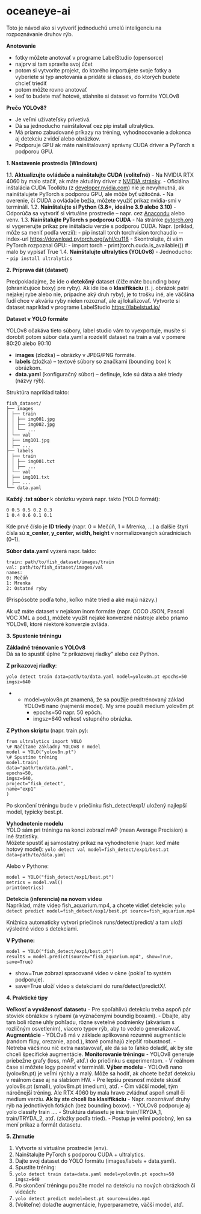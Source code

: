 # oceaneye-ai
Toto je návod ako si vytvoriť jednoduchú umelú inteligenciu na rozpoznávanie druhov rýb.

**Anotovanie**

- fotky môžete anotovať v programe LabelStudio (opensorce)
- najprv si tam spravíte svoj účet
- potom si vytvoríte projekt, do ktorého importujete svoje fotky a vyberiete si typ anotovania a pridáte si classes, do ktorých budete chcieť triediť
- potom môžte rovno anotovať
- keď to budete mať hotové, stiahnite si dataset vo formáte YOLOv8

**Prečo YOLOv8?**

- Je veľmi užívateľsky prívetivá.
- Dá sa jednoducho nainštalovať cez pip install ultralytics.
- Má priamo zabudované príkazy na tréning, vyhodnocovanie a dokonca aj detekciu z videí alebo obrázkov.
- Podporuje GPU ak máte nainštalovaný správny CUDA driver a PyTorch s podporou GPU.


**1\. Nastavenie prostredia (Windows)**

1.1. **Aktualizujte ovládače a nainštalujte CUDA (voliteľné)**
    - Na NVIDIA RTX 4060 by malo stačiť, ak máte aktuálny driver z [NVIDIA stránky](https://www.nvidia.com/Download/index.aspx).
    - Oficiálna inštalácia CUDA Toolkitu (z [developer.nvidia.com](https://developer.nvidia.com/cuda-toolkit)) nie je nevyhnutná, ak nainštalujete PyTorch s podporou GPU, ale môže byť užitočná.
    - Na overenie, či CUDA a ovládače bežia, môžete využiť príkaz nvidia-smi v termináli.
1.2. **Nainštalujte si Python (3.8+, ideálne 3.9 alebo 3.10)**
    - Odporúča sa vytvoriť si virtuálne prostredie – napr. cez [Anacondu](https://www.anaconda.com/products/individual) alebo venv.
1.3. **Nainštalujte PyTorch s podporou CUDA**
    - Na stránke [pytorch.org](https://pytorch.org/get-started/locally/) si vygenerujte príkaz pre inštaláciu verzie s podporou CUDA. Napr. (príklad, môže sa meniť podľa verzií):
    - pip install torch torchvision torchaudio --index-url <https://download.pytorch.org/whl/cu118>
    - Skontrolujte, či vám PyTorch rozpoznal GPU:
    - import torch
    - print(torch.cuda.is_available()) # malo by vypísať True
1.4. **Nainštalujte ultralytics (YOLOv8)**
    - Jednoducho:
    - ```pip install ultralytics```

**2\. Príprava dát (dataset)**

Predpokladajme, že ide o **detekčný** dataset (čiže máte bounding boxy (ohraničujúce boxy) pre ryby). Ak ide iba o **klasifikáciu** (t. j. obrázok patrí nejakej rybe alebo nie, prípadne aký druh ryby), je to trošku iné, ale väčšina ľudí chce v akváriu ryby nielen rozoznať, ale aj lokalizovať.
Vytvorte si dataset napríklad v programe LabelStudio https://labelstud.io/ 

**Dataset v YOLO formáte**

YOLOv8 očakáva tieto súbory, label studio vám to vyexportuje, musíte si dorobit potom súbor data.yaml a rozdeliť dataset na train a val v pomere 80:20 alebo 90:10 

- **images** (zložka) – obrázky v JPEG/PNG formáte.
- **labels** (zložka) – textové súbory so značkami (bounding box) k obrázkom.
- **data.yaml** (konfiguračný súbor) – definuje, kde sú dáta a aké triedy (názvy rýb).

Struktúra napríklad takto:
```
fish_dataset/
├── images
│ ├── train
│ │ ├── img001.jpg
│ │ ├── img002.jpg
│ │ └── ...
│ └── val
│ ├── img101.jpg
│ ├── ...
├── labels
│ ├── train
│ │ ├── img001.txt
│ │ ├── ...
│ └── val
│ ├── img101.txt
│ ├── ...
└── data.yaml
```
**Každý .txt súbor** k obrázku vyzerá napr. takto (YOLO formát):
```
0 0.5 0.5 0.2 0.3
1 0.4 0.6 0.1 0.1
```
Kde prvé číslo je **ID triedy** (napr. 0 = Mečúň, 1 = Mrenka, …) a ďalšie štyri čísla sú **x_center, y_center, width, height** v normalizovaných súradniciach (0–1).

**Súbor data.yaml** vyzerá napr. takto:
```
train: path/to/fish_dataset/images/train
val: path/to/fish_dataset/images/val
names:
0: Mečúň
1: Mrenka
2: Ostatné ryby
```
(Prispôsobte podľa toho, koľko máte tried a aké majú názvy.)

Ak už máte dataset v nejakom inom formáte (napr. COCO JSON, Pascal VOC XML a pod.), môžete využiť nejaké konverzné nástroje alebo priamo YOLOv8, ktoré niektoré konverzie zvláda.

**3\. Spustenie tréningu**

**Základné trénovanie s YOLOv8**  
    Dá sa to spustiť úplne “z príkazovej riadky” alebo cez Python.

**Z príkazovej riadky**:
```
yolo detect train data=path/to/data.yaml model=yolov8n.pt epochs=50 imgsz=640
```
- - model=yolov8n.pt znamená, že sa použije predtrénovaný základ YOLOv8 nano (najmenší model). My sme použili medium yolov8m.pt
    - epochs=50 napr. 50 epôch.
    - imgsz=640 veľkosť vstupného obrázka.

**Z Python skriptu** (napr. train.py):
```
from ultralytics import YOLO
\# Načítame základný YOLOv8 n model
model = YOLO("yolov8n.pt")
\# Spustíme tréning
model.train(
data="path/to/data.yaml",
epochs=50,
imgsz=640,
project="fish_detect",
name="exp1"
)
```

Po skončení tréningu bude v priečinku fish_detect/exp1/ uložený najlepší model, typicky best.pt.

**Vyhodnotenie modelu**  
    YOLO sám pri tréningu na konci zobrazí mAP (mean Average Precision) a iné štatistiky.  
    Môžete spustiť aj samostatný príkaz na vyhodnotenie (napr. keď máte hotový model):
```yolo detect val model=fish_detect/exp1/best.pt data=path/to/data.yaml```

Alebo v Pythone:

```
model = YOLO("fish_detect/exp1/best.pt")
metrics = model.val()
print(metrics)
```

**Detekcia (inferencia) na novom videu**  
    Napríklad, máte video fish_aquarium.mp4, a chcete vidieť detekcie:
```yolo detect predict model=fish_detect/exp1/best.pt source=fish_aquarium.mp4```

Knižnica automaticky vytvorí priečinok runs/detect/predict/ a tam uloží výsledné video s detekciami.

**V Pythone:**
```
model = YOLO("fish_detect/exp1/best.pt")
results = model.predict(source="fish_aquarium.mp4", show=True, save=True)
```
- show=True zobrazí spracované video v okne (pokiaľ to systém podporuje).
- save=True uloží video s detekciami do runs/detect/predictX/.

**4\. Praktické tipy**

**Veľkosť a vyváženosť datasetu**
    - Pre spoľahlivú detekciu treba aspoň pár stoviek obrázkov s rybami (a vyznačenými boundig boxami).
    - Dbajte, aby tam boli rôzne uhly pohľadu, rôzne svetelné podmienky (akvárium s rozličným osvetlením), viacero typov rýb, aby to vedelo generalizovať.
**Augmentácie**
    - YOLOv8 má v základe aplikované rozumné augmentácie (random flipy, orezanie, apod.), ktoré pomáhajú zlepšiť robustnosť.
    - Netreba väčšinou nič extra nastavovať, ale dá sa to ľahko doladiť, ak by ste chceli špecifické augmentácie.
**Monitorovanie tréningu**
    - YOLOv8 generuje priebežne grafy (loss, mAP, atď.) do priečinku s experimentom.
    - V reálnom čase si môžete logy pozerať v termináli.
**Výber modelu**
    - YOLOv8 nano (yolov8n.pt) je veľmi rýchly a malý. Môže sa hodiť, ak chcete bežať detekciu v reálnom čase aj na slabšom HW.
    - Pre lepšiu presnosť môžete skúsiť yolov8s.pt (small), yolov8m.pt (medium), atď.
    - Čím väčší model, tým náročnejší tréning. Ale RTX 4060 by mala hravo zvládnuť aspoň small či medium verziu.
**Ak by ste chceli iba klasifikáciu**
    - Napr. rozoznávať druhy rýb na jednotlivých fotkách (bez bounding boxov).
    - YOLOv8 podporuje aj yolo classify train ....
    - Štruktúra datasetu je iná: train/TRYDA_1, train/TRYDA_2, atď. (zložky podľa tried).
    - Postup je veľmi podobný, len sa mení príkaz a formát datasetu.

**5\. Zhrnutie**

1. Vytvorte si virtuálne prostredie (env).
2. Nainštalujte PyTorch s podporou CUDA + ultralytics.
3. Dajte svoj dataset do YOLO formátu (images/labels + data.yaml).
4. Spustite tréning:
5. ```yolo detect train data=data.yaml model=yolov8n.pt epochs=50 imgsz=640```
6. Po skončení tréningu použite model na detekciu na nových obrázkoch či videách:
7. ```yolo detect predict model=best.pt source=video.mp4```
8. (Voliteľne) dolaďte augmentácie, hyperparametre, väčší model, atď.

